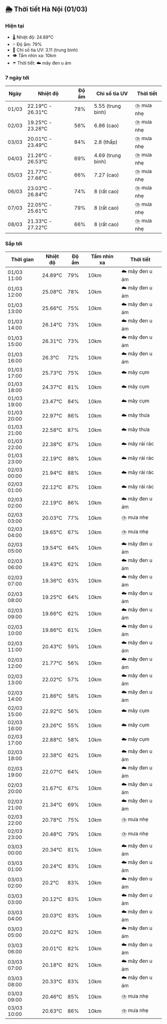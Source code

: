 ## 🌦️ Thời tiết Hà Nội (01/03)

### Hiện tại

- 🌡️ Nhiệt độ: 24.89℃
- 💦 Độ ẩm: 79%
- 🌟 Chỉ số tia UV: 3.11 (trung bình)
- 👁️ Tầm nhìn xa: 10km
- ☂️ Thời tiết: ☁️ mây đen u ám

### 7 ngày tới

| Ngày | Nhiệt độ | Độ ẩm | Chỉ số tia UV | Thời tiết |
| --- | --- | --- | --- | --- |
| 01/03 | 22.19℃ - 26.31℃ | 78% | 5.55 (trung bình) | ⛈️ mưa nhẹ |
| 02/03 | 19.25℃ - 23.26℃ | 56% | 6.86 (cao) | ⛈️ mưa nhẹ |
| 03/03 | 20.01℃ - 23.49℃ | 84% | 2.8 (thấp) | ⛈️ mưa nhẹ |
| 04/03 | 21.26℃ - 26.53℃ | 69% | 4.69 (trung bình) | ⛈️ mưa nhẹ |
| 05/03 | 21.77℃ - 27.66℃ | 66% | 7.27 (cao) | ⛈️ mưa nhẹ |
| 06/03 | 23.03℃ - 26.84℃ | 74% | 8 (rất cao) | ⛈️ mưa nhẹ |
| 07/03 | 22.05℃ - 25.61℃ | 79% | 8 (rất cao) | ⛈️ mưa nhẹ |
| 08/03 | 21.33℃ - 27.22℃ | 66% | 8 (rất cao) | ⛈️ mưa nhẹ |

### Sắp tới

| Thời gian | Nhiệt độ | Độ ẩm | Tầm nhìn xa | Thời tiết |
| --- | --- | --- | --- | --- |
| 01/03 11:00 | 24.89℃ | 79% | 10km | ☁️ mây đen u ám |
| 01/03 12:00 | 25.08℃ | 78% | 10km | ☁️ mây đen u ám |
| 01/03 13:00 | 25.66℃ | 75% | 10km | ☁️ mây đen u ám |
| 01/03 14:00 | 26.14℃ | 73% | 10km | ☁️ mây đen u ám |
| 01/03 15:00 | 26.31℃ | 73% | 10km | ☁️ mây đen u ám |
| 01/03 16:00 | 26.3℃ | 72% | 10km | ☁️ mây đen u ám |
| 01/03 17:00 | 25.73℃ | 75% | 10km | ☁️ mây cụm |
| 01/03 18:00 | 24.37℃ | 81% | 10km | ☁️ mây cụm |
| 01/03 19:00 | 23.47℃ | 84% | 10km | ☁️ mây cụm |
| 01/03 20:00 | 22.97℃ | 86% | 10km | ☁️ mây thưa |
| 01/03 21:00 | 22.58℃ | 87% | 10km | ☁️ mây thưa |
| 01/03 22:00 | 22.38℃ | 87% | 10km | ☁️ mây rải rác |
| 01/03 23:00 | 22.19℃ | 88% | 10km | ☁️ mây rải rác |
| 02/03 00:00 | 21.94℃ | 88% | 10km | ☁️ mây rải rác |
| 02/03 01:00 | 22.12℃ | 87% | 10km | ☁️ mây rải rác |
| 02/03 02:00 | 22.19℃ | 86% | 10km | ☁️ mây đen u ám |
| 02/03 03:00 | 20.03℃ | 77% | 10km | ⛈️ mưa nhẹ |
| 02/03 04:00 | 19.65℃ | 67% | 10km | ⛈️ mưa nhẹ |
| 02/03 05:00 | 19.54℃ | 64% | 10km | ☁️ mây đen u ám |
| 02/03 06:00 | 19.43℃ | 62% | 10km | ☁️ mây đen u ám |
| 02/03 07:00 | 19.36℃ | 63% | 10km | ☁️ mây đen u ám |
| 02/03 08:00 | 19.25℃ | 64% | 10km | ☁️ mây đen u ám |
| 02/03 09:00 | 19.66℃ | 62% | 10km | ☁️ mây đen u ám |
| 02/03 10:00 | 19.86℃ | 61% | 10km | ☁️ mây đen u ám |
| 02/03 11:00 | 20.43℃ | 59% | 10km | ☁️ mây đen u ám |
| 02/03 12:00 | 21.77℃ | 56% | 10km | ☁️ mây đen u ám |
| 02/03 13:00 | 22.02℃ | 57% | 10km | ☁️ mây đen u ám |
| 02/03 14:00 | 21.86℃ | 58% | 10km | ☁️ mây đen u ám |
| 02/03 15:00 | 22.92℃ | 56% | 10km | ☁️ mây cụm |
| 02/03 16:00 | 23.26℃ | 55% | 10km | ☁️ mây cụm |
| 02/03 17:00 | 22.88℃ | 58% | 10km | ☁️ mây cụm |
| 02/03 18:00 | 22.38℃ | 62% | 10km | ☁️ mây đen u ám |
| 02/03 19:00 | 22.07℃ | 64% | 10km | ☁️ mây đen u ám |
| 02/03 20:00 | 21.67℃ | 67% | 10km | ☁️ mây đen u ám |
| 02/03 21:00 | 21.34℃ | 69% | 10km | ☁️ mây đen u ám |
| 02/03 22:00 | 20.78℃ | 75% | 10km | ⛈️ mưa nhẹ |
| 02/03 23:00 | 20.48℃ | 79% | 10km | ⛈️ mưa nhẹ |
| 03/03 00:00 | 20.34℃ | 81% | 10km | ☁️ mây đen u ám |
| 03/03 01:00 | 20.24℃ | 83% | 10km | ☁️ mây đen u ám |
| 03/03 02:00 | 20.2℃ | 83% | 10km | ☁️ mây đen u ám |
| 03/03 03:00 | 20.12℃ | 83% | 10km | ☁️ mây đen u ám |
| 03/03 04:00 | 20.03℃ | 83% | 10km | ☁️ mây đen u ám |
| 03/03 05:00 | 20.02℃ | 82% | 10km | ☁️ mây đen u ám |
| 03/03 06:00 | 20.01℃ | 82% | 10km | ☁️ mây đen u ám |
| 03/03 07:00 | 20.18℃ | 82% | 10km | ☁️ mây đen u ám |
| 03/03 08:00 | 20.33℃ | 83% | 10km | ☁️ mây đen u ám |
| 03/03 09:00 | 20.46℃ | 85% | 10km | ⛈️ mưa nhẹ |
| 03/03 10:00 | 20.63℃ | 86% | 10km | ⛈️ mưa nhẹ |
